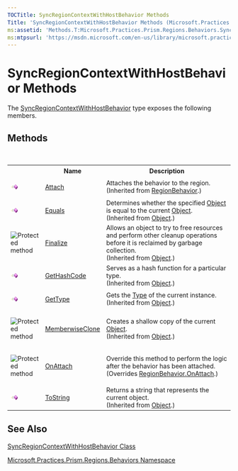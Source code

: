 ```yaml
---
TOCTitle: SyncRegionContextWithHostBehavior Methods
Title: 'SyncRegionContextWithHostBehavior Methods (Microsoft.Practices.Prism.Regions.Behaviors)'
ms:assetid: 'Methods.T:Microsoft.Practices.Prism.Regions.Behaviors.SyncRegionContextWithHostBehavior'
ms:mtpsurl: 'https://msdn.microsoft.com/en-us/library/microsoft.practices.prism.regions.behaviors.syncregioncontextwithhostbehavior_methods(v=pandp.50)'
---
```


# SyncRegionContextWithHostBehavior Methods

The [SyncRegionContextWithHostBehavior](https://msdn.microsoft.com/en-us/library/microsoft.practices.prism.regions.behaviors.syncregioncontextwithhostbehavior(v=pandp.50)) type exposes the following members.

## Methods
 
<table>
<colgroup>
<col width="10%" />
<col width="20%" />
<col width="60%" />
</colgroup>

<tbody><tr>
<th>
&nbsp;
</th>
<th>Name</th>
<th>Description</th>
</tr>
<tr>
<td>

![](images/public-method.gif "Public method")
</td>
<td>
<a href="https://msdn.microsoft.com/en-us/library/microsoft.practices.prism.regions.regionbehavior.attach(v=pandp.50)">Attach</a>
</td>
<td>
<div>
Attaches the behavior to the region.
</div> (Inherited from <a href="https://msdn.microsoft.com/en-us/library/microsoft.practices.prism.regions.regionbehavior(v=pandp.50)">RegionBehavior</a>.)</td>
</tr>
<tr>
<td>

![](images/public-method.gif "Public method")
</td>
<td>
<a href="http://msdn.microsoft.com/en-us/library/bsc2ak47" target="_blank">Equals</a>
</td>
<td>
<div>Determines whether the specified <a href="http://msdn.microsoft.com/en-us/library/e5kfa45b" target="_blank">Object</a> is equal to the current <a href="http://msdn.microsoft.com/en-us/library/e5kfa45b" target="_blank">Object</a>.</div> (Inherited from <a href="http://msdn.microsoft.com/en-us/library/e5kfa45b" target="_blank">Object</a>.)</td>
</tr>
<tr>
<td>

![](https://msdn.microsoft.com/en-us/Gg431079.protmethod(en-us,PandP.50).gif "Protected method")
</td>
<td>
<a href="http://msdn.microsoft.com/en-us/library/4k87zsw7" target="_blank">Finalize</a>
</td>
<td>
<div>Allows an object to try to free resources and perform other cleanup operations before it is reclaimed by garbage collection.</div> (Inherited from <a href="http://msdn.microsoft.com/en-us/library/e5kfa45b" target="_blank">Object</a>.)</td>
</tr>
<tr>
<td>

![](images/public-method.gif "Public method")
</td>
<td>
<a href="http://msdn.microsoft.com/en-us/library/zdee4b3y" target="_blank">GetHashCode</a>
</td>
<td>
<div>Serves as a hash function for a particular type. </div> (Inherited from <a href="http://msdn.microsoft.com/en-us/library/e5kfa45b" target="_blank">Object</a>.)</td>
</tr>
<tr>
<td>

![](images/public-method.gif "Public method")
</td>
<td>
<a href="http://msdn.microsoft.com/en-us/library/dfwy45w9" target="_blank">GetType</a>
</td>
<td>
<div>Gets the <a href="http://msdn.microsoft.com/en-us/library/42892f65" target="_blank">Type</a> of the current instance.</div> (Inherited from <a href="http://msdn.microsoft.com/en-us/library/e5kfa45b" target="_blank">Object</a>.)</td>
</tr>
<tr>
<td>

![](https://msdn.microsoft.com/en-us/Gg431079.protmethod(en-us,PandP.50).gif "Protected method")
</td>
<td>
<a href="http://msdn.microsoft.com/en-us/library/57ctke0a" target="_blank">MemberwiseClone</a>
</td>
<td>
<div>Creates a shallow copy of the current <a href="http://msdn.microsoft.com/en-us/library/e5kfa45b" target="_blank">Object</a>.</div> (Inherited from <a href="http://msdn.microsoft.com/en-us/library/e5kfa45b" target="_blank">Object</a>.)</td>
</tr>
<tr>
<td>

![](https://msdn.microsoft.com/en-us/Gg431079.protmethod(en-us,PandP.50).gif "Protected method")
</td>
<td>
<a href="https://msdn.microsoft.com/en-us/library/microsoft.practices.prism.regions.behaviors.syncregioncontextwithhostbehavior.onattach(v=pandp.50)">OnAttach</a>
</td>
<td>
<div>
Override this method to perform the logic after the behavior has been attached.
</div> (Overrides <a href="https://msdn.microsoft.com/en-us/library/microsoft.practices.prism.regions.regionbehavior.onattach(v=pandp.50)">RegionBehavior<span>.</span>OnAttach<span></span></a>.)</td>
</tr>
<tr>
<td>

![](images/public-method.gif "Public method")
</td>
<td>
<a href="http://msdn.microsoft.com/en-us/library/7bxwbwt2" target="_blank">ToString</a>
</td>
<td>
<div>Returns a string that represents the current object.</div> (Inherited from <a href="http://msdn.microsoft.com/en-us/library/e5kfa45b" target="_blank">Object</a>.)</td>
</tr>
</tbody>
</table>

## See Also

[SyncRegionContextWithHostBehavior Class](https://msdn.microsoft.com/en-us/library/microsoft.practices.prism.regions.behaviors.syncregioncontextwithhostbehavior(v=pandp.50))

[Microsoft.Practices.Prism.Regions.Behaviors Namespace](https://msdn.microsoft.com/en-us/library/microsoft.practices.prism.regions.behaviors(v=pandp.50))
